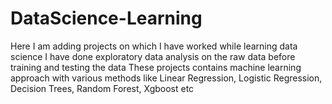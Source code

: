 # DataScience-Learning
Here I am adding projects on which I have worked while learning data science
I have done exploratory data analysis on the raw data before training and testing the data 
These projects contains machine learning approach with various methods like Linear Regression, Logistic Regression, Decision Trees, Random Forest, Xgboost etc
